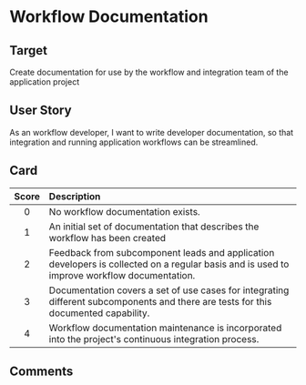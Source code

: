 # Workflow Documentation

 ## Target

 Create documentation for use by the workflow and integration team of the application project

 ## User Story

 As an workflow developer, I want to write developer documentation, so that integration and running application workflows can be streamlined.
 
 ## Card

 | Score         | Description |
 | :-------------: | :------------- |
 | 0 | No workflow documentation exists. |
 | 1 | An initial set of documentation that describes the workflow has been created |
 | 2 | Feedback from subcomponent leads and application developers is collected on a regular basis and is used to improve workflow documentation.  |
 | 3 | Documentation covers a set of use cases for integrating different subcomponents and there are tests for this documented capability. |
 | 4 | Workflow documentation maintenance is incorporated into the project's continuous integration process. |

 ## Comments

    
